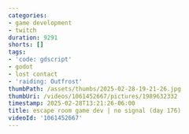 ```yaml
---
categories:
- game development
- twitch
duration: 9291
shorts: []
tags:
- 'code: gdscript'
- godot
- lost contact
- 'raiding: Outfrost'
thumbPath: /assets/thumbs/2025-02-28-19-21-26.jpg
thumbUri: /videos/1061452667/pictures/1989632332
timestamp: 2025-02-28T13:21:26-06:00
title: escape room game dev | no signal (day 176)
videoId: '1061452667'
---
```

